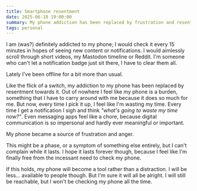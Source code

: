 ```yaml
---
title: Smartphone resentment
date: 2025-06-18 19:00:00
summary: My phone addiction has been replaced by frustration and resentment.
tags: personal
---
```


I am (was?) definitely addicted to my phone; I would check it every 15 minutes in hopes of seeing new content or notifications. I would aimlessly scroll through short videos, my Mastodon timeline or Reddit. I'm someone who can't let a notification badge just sit there, I have to clear them all.

Lately I've been offline for a bit more than usual.

Like the flick of a switch, my addiction to my phone has been replaced by resentment towards it. Out of nowhere I feel like my phone is a burden, something that I have to carry around with me because it does so much for me. But now, every time I pick it up, I feel like I'm wasting my time. Every time I get a notification I sigh and think _"what's going to waste my time now?"_. Even messaging apps feel like a chore, because digital communication is so impersonal and hardly ever meaningful or important.

My phone became a source of frustration and anger.

This might be a phase, or a symptom of something else entirely, but I can't complain while it lasts. I hope it lasts forever though, because I feel like I'm finally free from the incessant need to check my phone.

If this holds, my phone will become a tool rather than a distraction. I will be less... available to people though. But I'm sure it will all be alright. I will still be reachable, but I won't be checking my phone all the time. 

